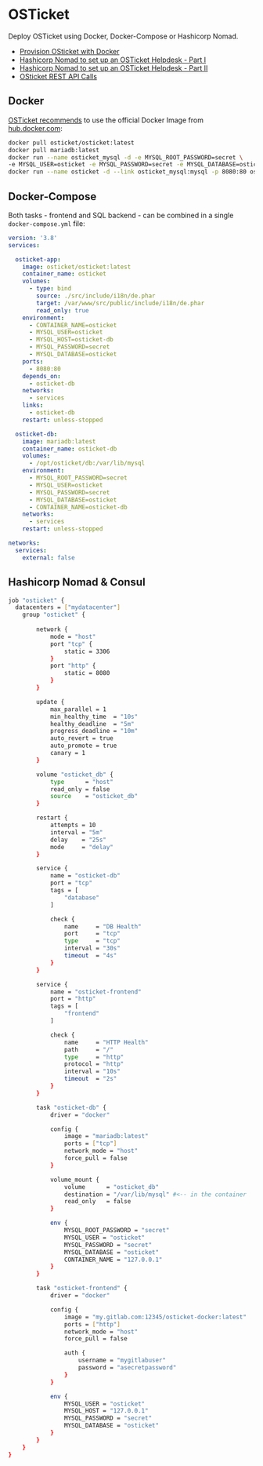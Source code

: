 # OSTicket

Deploy OSTicket using Docker, Docker-Compose or Hashicorp Nomad.


* [Provision OSticket with Docker](https://mpolinowski.github.io/docs/DevOps/Provisioning/2022-10-16--os-ticket-docker/2022-10-16)
* [Hashicorp Nomad to set up an OSTicket Helpdesk - Part I](https://mpolinowski.github.io/docs/DevOps/Hashicorp/2022-10-21-hashicorp-nomad-for-osticket-part-i/2022-10-21)
* [Hashicorp Nomad to set up an OSTicket Helpdesk - Part II](https://mpolinowski.github.io/docs/DevOps/Hashicorp/2022-10-25-hashicorp-nomad-for-osticket-part-ii/2022-10-25)
* [OSticket REST API Calls](https://mpolinowski.github.io/docs/DevOps/Provisioning/2022-10-27--os-ticket-rest-api/2022-10-27)


## Docker

[OSTicket recommends](https://docs.osticket.com/en/latest/Getting%20Started/Installation.html) to use the official Docker Image from [hub.docker.com](https://hub.docker.com/r/osticket/osticket/):


```bash
docker pull osticket/osticket:latest
docker pull mariadb:latest
docker run --name osticket_mysql -d -e MYSQL_ROOT_PASSWORD=secret \
-e MYSQL_USER=osticket -e MYSQL_PASSWORD=secret -e MYSQL_DATABASE=osticket mariadb:latest
docker run --name osticket -d --link osticket_mysql:mysql -p 8080:80 osticket/osticket
```


## Docker-Compose

Both tasks - frontend and SQL backend - can be combined in a single `docker-compose.yml` file:


```yml
version: '3.8'
services:

  osticket-app:
    image: osticket/osticket:latest
    container_name: osticket
    volumes:
      - type: bind
        source: ./src/include/i18n/de.phar
        target: /var/www/src/public/include/i18n/de.phar
        read_only: true
    environment:
      - CONTAINER_NAME=osticket
      - MYSQL_USER=osticket
      - MYSQL_HOST=osticket-db
      - MYSQL_PASSWORD=secret
      - MYSQL_DATABASE=osticket
    ports:
      - 8080:80
    depends_on:
      - osticket-db
    networks:
      - services
    links:
      - osticket-db
    restart: unless-stopped

  osticket-db:
    image: mariadb:latest
    container_name: osticket-db
    volumes:
      - /opt/osticket/db:/var/lib/mysql
    environment:
      - MYSQL_ROOT_PASSWORD=secret
      - MYSQL_USER=osticket
      - MYSQL_PASSWORD=secret
      - MYSQL_DATABASE=osticket
      - CONTAINER_NAME=osticket-db
    networks:
      - services
    restart: unless-stopped

networks:
  services:
    external: false
```


## Hashicorp Nomad & Consul


```bash
job "osticket" {
  datacenters = ["mydatacenter"]
    group "osticket" {
        
        network {
            mode = "host"
            port "tcp" {
                static = 3306
            }
            port "http" {
                static = 8080
            }
        }

        update {
            max_parallel = 1
            min_healthy_time  = "10s"
            healthy_deadline  = "5m"
            progress_deadline = "10m"
            auto_revert = true
            auto_promote = true
            canary = 1
        }

        volume "osticket_db" {
            type      = "host"
            read_only = false
            source    = "osticket_db"
        }

        restart {
            attempts = 10
            interval = "5m"
            delay    = "25s"
            mode     = "delay"
        }

        service {
            name = "osticket-db"
            port = "tcp"
            tags = [
                "database"
            ]

            check {
                name     = "DB Health"
                port     = "tcp"
                type     = "tcp"
                interval = "30s"
                timeout  = "4s"
            }
        }

        service {
            name = "osticket-frontend"
            port = "http"
            tags = [
                "frontend"
            ]

            check {
                name     = "HTTP Health"
                path     = "/"
                type     = "http"
                protocol = "http"
                interval = "10s"
                timeout  = "2s"
            }
        }

        task "osticket-db" {
            driver = "docker"

            config {
                image = "mariadb:latest"
                ports = ["tcp"]
                network_mode = "host"
                force_pull = false
            }

            volume_mount {
                volume      = "osticket_db"
                destination = "/var/lib/mysql" #<-- in the container
                read_only   = false
            }

            env {
                MYSQL_ROOT_PASSWORD = "secret"
                MYSQL_USER = "osticket"
                MYSQL_PASSWORD = "secret"
                MYSQL_DATABASE = "osticket"
                CONTAINER_NAME = "127.0.0.1"
            }
        }

        task "osticket-frontend" {
            driver = "docker"

            config {
                image = "my.gitlab.com:12345/osticket-docker:latest"
                ports = ["http"]
                network_mode = "host"
                force_pull = false

                auth {
                    username = "mygitlabuser"
                    password = "asecretpassword"
                }
            }

            env {
                MYSQL_USER = "osticket"
                MYSQL_HOST = "127.0.0.1"
                MYSQL_PASSWORD = "secret"
                MYSQL_DATABASE = "osticket"
            }
        }
    }
}
```
